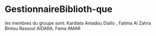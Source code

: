 # GestionnaireBiblioth-que
 les membres du groupe sont: Kardiata Amadou Diallo , Fatima Al Zahra Bintou Rassoul AIDARA, Fama AMAR
